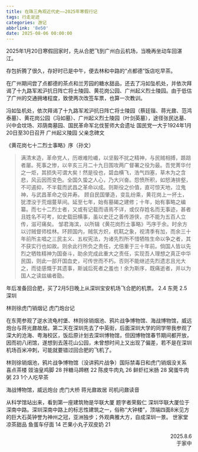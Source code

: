 ```yaml
---
title: 在珠三角观近代史——2025年寒假行记
tags: 行走足迹
categories: 游记
abbrlink: '8e50'
date: 2025-08-06 00:00:00
---
```


2025年1月20日寒假回家时，先从合肥飞到广州白云机场，当晚再坐动车回湛江。

存包折腾了很久，存好时已是中午，便去林和中路的“点都德”饭店吃早茶。

在广州期间尝了点都德的茶点和兰芳园的糖水甜品，还去了冯如坠机处，并依次拜谒了十九路军淞沪抗日阵亡将士陵园、黄花岗公园、广州起义烈士陵园。由于低估了广州的交通拥堵程度，致使两次改签车票，也算一次教训。

冯如坠机处，依次拜谒了十九路军淞沪抗日阵亡将士陵园（蔡廷锴、蒋光鼐、范鸿泰墓）、黄花岗公园（冯如墓）、广州起义烈士陵园（叶剑英墓），途径张民达墓、兴中会坟场、邓荫南墓园、国民革命军北伐誓师大会遗址
国民党一大于1924年1月20日至30日召开
广州起义陵园 父亲念碑文

《黄花岗七十二烈士事略》序（孙文）
> 满清末造，革命党人，历艰难险巇，以坚毅不扰之精神，与民贼相搏，踬踣者屡。死事之惨，以辛亥三月二十九日围攻两广督署之役为最。吾党菁华付之一炬，其损失可谓大矣！然是役也，碧血横飞，浩气四塞，草木为之含悲，风云因而变色。全国久蛰之人心，乃大兴奋。怨愤所积，如怒涛排壑，不可遏抑，不半载而武昌之革命以成。则斯役之价值，直可惊天地，泣鬼神，与武昌革命之役并寿。
> 顾自民国肇造，变乱纷乘，黄花岗上一抔土，犹湮没于荒烟蔓草间。延至七年，始有墓碣之建修；十年，始有事略之编纂。而七十二烈士者，又或有记载而语焉不详，或仅存姓名而无事迹，甚者且姓名不可考，如史载田横事，虽以史迁之善传游侠，亦不能为五百人立传，滋可痛矣。
> 邹君海滨，以所辑《黄花岗烈士事略》丐序于余。时余方以讨贼督师桂林。环顾国内，贼氛方炽，杌靰之象，视清季有加，而余三十年前所主唱之三民主义、五权宪法，为诸先烈所不惜牺牲生命以争之者，其不获实行也如故。则余此行所负之责任，尤倍重于三十年前。倘国人皆以先烈之牺牲精神为国奋斗，助余完成此重大之责任，实现吾人理想之真正中华民国，则此一部开国血史，可传世而不朽。否则不能继述先烈遗志且光大之，而徒感慨于其遗事，斯诚后死者之羞也！余为斯序，既痛逝者，并以为国人之读兹编者勖。

年后准备回合肥，买了2月5日晚上从深圳宝安机场飞合肥的机票。
2.4 东莞
2.5 深圳

林则徐虎门销烟记
虎门炮台记



在东莞参观了逆水流龟村堡、林则徐销烟池、鸦片战争博物馆、海战博物馆，威远炮台与蒋光鼐故居。第二天在深圳先去了中英街，后面深圳大学的同学带我参观了深大的沧海、粤海校区，饭后原计划去深圳博物馆，但因博物馆春节期间都开放，因而初八闭馆，遂想到去莲花山公园，未曾想时间上又出现了偏差，若不是在深圳机场百米冲刺，可能就要错过回合肥的飞机了。

林则徐销烟池，鸦片战争博物馆（没讲鸦片战争）国际禁毒日和虎门销烟没关系
喜点茶楼 
豉油皇鸡脚 28
拌糖马蹄糕 22
陈皮牛肉丸 26
鲜虾红米肠 28
窝蛋牛肉粥 23 
1个人吃早茶

海战博物馆，威远炮台 虎门大桥
蒋光鼐故居 司机问鼐读音

从科学馆站出来，看到第一座建筑物是华联大厦 题字者荣毅仁 深圳华联大厦位于深南中路。深圳深南中路上的标志性建筑之一，俗称“大钟楼”，顶端四面8米见方的巨大石英钟誉为神州之冠，亚洲独步；外观典雅大方，自成深圳一景。
世家堂凉茶甜品
鱼蛋车仔面 14
芒果小丸子双皮奶 21
<div style="text-align: right;">2025.8.6<br>于家中</div>